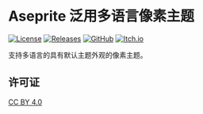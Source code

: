 # Aseprite 泛用多语言像素主题

[![License](https://img.shields.io/badge/license-CC_BY_4.0-brightgreen)](https://creativecommons.org/licenses/by/4.0/)
[![Releases](https://img.shields.io/github/v/release/TakWolf/aseprite-universal-pixel-theme)](https://github.com/TakWolf/aseprite-universal-pixel-theme/releases)
[![GitHub](https://img.shields.io/badge/github-aseprite--universal--pixel--theme-orange?logo=github&logoColor=white)](https://github.com/TakWolf/aseprite-universal-pixel-theme)
[![Itch.io](https://img.shields.io/badge/itch.io-aseprite--universal--pixel--theme-FF2449?logo=itch.io&logoColor=white)](https://takwolf.itch.io/aseprite-universal-pixel-theme)

支持多语言的具有默认主题外观的像素主题。

## 许可证

[CC BY 4.0](https://creativecommons.org/licenses/by/4.0/)
